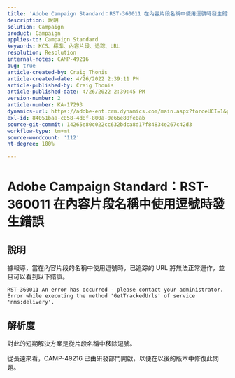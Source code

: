 ```yaml
---
title: 'Adobe Campaign Standard：RST-360011 在內容片段名稱中使用逗號時發生錯誤'
description: 說明
solution: Campaign
product: Campaign
applies-to: Campaign Standard
keywords: KCS、標準、內容片段、追踪、URL
resolution: Resolution
internal-notes: CAMP-49216
bug: true
article-created-by: Craig Thonis
article-created-date: 4/26/2022 2:39:11 PM
article-published-by: Craig Thonis
article-published-date: 4/26/2022 2:39:45 PM
version-number: 2
article-number: KA-17293
dynamics-url: https://adobe-ent.crm.dynamics.com/main.aspx?forceUCI=1&pagetype=entityrecord&etn=knowledgearticle&id=0a1c7ea2-6ec5-ec11-a7b6-0022480a10ee
exl-id: 84051baa-c058-4d8f-800a-0e66e80fe0ab
source-git-commit: 14265e80c022cc632bdca8d17f84834e267c42d3
workflow-type: tm+mt
source-wordcount: '112'
ht-degree: 100%

---
```


# Adobe Campaign Standard：RST-360011 在內容片段名稱中使用逗號時發生錯誤

## 說明

據報導，當在內容片段的名稱中使用逗號時，已追踪的 URL 將無法正常運作，並且可以看到以下錯誤。

```
RST-360011 An error has occurred - please contact your administrator.
Error while executing the method 'GetTrackedUrls' of service
'nms:delivery'.
```

## 解析度

對此的短期解決方案是從片段名稱中移除逗號。

從長遠來看，CAMP-49216 已由研發部門開啟，以便在以後的版本中修復此問題。
